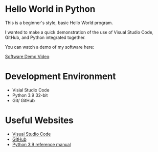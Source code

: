 # Hello World in Python

This is a beginner's style, basic Hello World program. 

I wanted to make a quick demonstration of the use of Visual Studio Code, GitHub, and Python integrated together. 



You can watch a demo of my software here: 

[Software Demo Video](https://www.youtube.com/watch?v=gnqj-TUVs2w)

# Development Environment

* Visial Studio Code
* Python 3.9 32-bit
* Git/ GitHub



# Useful Websites


* [Visual Studio Code](https://code.visualstudio.com/docs) 
* [GitHub](https://docs.github.com/en/get-started)
* [Python 3.9 reference manual](https://docs.python.org/3.9/library/index.html)